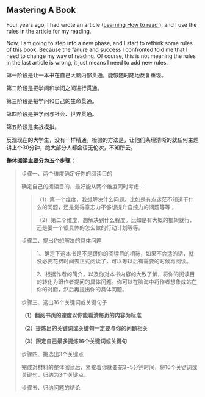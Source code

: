 ## Mastering A Book

Four years ago, I had wrote an article ([Learning How to read ](./学读书.html)), and I use the rules in the article for my reading.

Now, I am going to step into a new phase, and I start to rethink some rules of this book. Because the failure and success I confronted told me that I need to change my way of reading. Of course, this is not meaning the rules in the last article is wrong, it just means I need to add new rules.



第一阶段是让一本书在自己大脑内部贯通，能够随时随地反复重现。

第二阶段是把学问和学问之间进行贯通。

第三阶段是把学问和自己的生命贯通。

第四阶段是把学问与社会、世界贯通。

第五阶段是实战模拟。



反观现在的大学生，没有一样精通。检验的方法是，让他们条理清晰的就任何主题讲上个30分钟，绝大部分人都会语无伦次，不知所云。







**整体阅读主要分为五个步骤：**

> 步骤一、两个维度确定好你的阅读目的
>
> 确定自己的阅读目的，最好能从两个维度同时考虑：
>
> > （1）第一个维度，我想解决什么问题。比如是有点迷茫不知道干什么的问题，还是觉得意志力不够想提升自控力的问题等等；
> >
> > （2）第二个维度，想解决到什么程度。比如是有大概的框架就行，还是要一个很具体的怎么做的行动计划等等。
>
> 步骤二、提出你想解决的具体问题
>
> > 1、确定下这本书是不是跟你的阅读目的相符，如果不合适的话，就没必要花费时间去正式阅读了，可以等以后有需要的时候再阅读。
> >
> > 2、根据作者的简介，以及你对本书内容的大致了解，将你的阅读目的转化为跟作者提问的具体问题。你可以在脑海中将作者想象成站在你的对面，然后再提出你的具体问题。
>
> 步骤三、选出16个关键词或关键句子
>
> **（1）翻阅书页的速度以你能看清每页的内容为标准**
>
> **（2）提炼出的关键词或关键句一定要与你的问题相关**
>
> **（3）限定自己最多提炼16个关键词或关键句**
>
> 步骤四、挑选出3个关键点
>
> 完成对材料的整体阅读后，紧接着你就要花3~5分钟时间，将16个关键词或关键句，归纳为3个关键点。
>
> 步骤五、归纳问题的结论


  